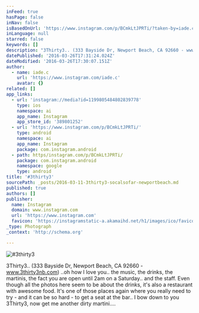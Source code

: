```yaml
---
inFeed: true
hasPage: false
inNav: false
isBasedOnUrl: 'https://www.instagram.com/p/BCmkLtJPRTi/?taken-by=iade.c'
inLanguage: null
starred: false
keywords: []
description: "3Thirty3.. (333 Bayside Dr, Newport Beach, CA 92660 - www.3thirty3nb.com) ..oh how I love you.. the music, the drinks, the martinis, the fact you are open until 2am on a Saturday.. and the staff. Even though all the photos here seem to be about the drinks, it's also a restaurant with awesome food. It's one of those places again where you really need to try - and it can be so hard - to get a seat at the bar..\_"
datePublished: '2016-03-26T17:31:24.024Z'
dateModified: '2016-03-26T17:30:07.151Z'
author:
  - name: iade.c
    url: 'https://www.instagram.com/iade.c'
    avatar: {}
related: []
app_links:
  - url: 'instagram://media?id=1199805484802839778'
    type: ios
    namespace: ai
    app_name: Instagram
    app_store_id: '389801252'
  - url: 'https://www.instagram.com/p/BCmkLtJPRTi/'
    type: android
    namespace: ai
    app_name: Instagram
    package: com.instagram.android
  - path: https/instagram.com/p/BCmkLtJPRTi/
    package: com.instagram.android
    namespace: google
    type: android
title: '#3thirty3'
sourcePath: _posts/2016-03-11-3thirty3-socalsofar-newportbeach.md
published: true
authors: []
publisher:
  name: Instagram
  domain: www.instagram.com
  url: 'https://www.instagram.com'
  favicon: 'https://instagramstatic-a.akamaihd.net/h1/images/ico/favicon.ico/7cdab0872b15.ico'
_type: Photograph
_context: 'http://schema.org'

---
```

![#3thirty3](https://s3-us-west-2.amazonaws.com/the-grid-img/p/8e9c44d0c6075eaf5cca39104a4c88050e325e1a.jpg)

3Thirty3.. (333 Bayside Dr, Newport Beach, CA 92660 - www.3thirty3nb.com) ..oh how I love you.. the music, the drinks, the martinis, the fact you are open until 2am on a Saturday.. and the staff. Even though all the photos here seem to be about the drinks, it's also a restaurant with awesome food. It's one of those places again where you really need to try - and it can be so hard - to get a seat at the bar.. I bow down to you 3Thirty3, now get me another dirty martini....